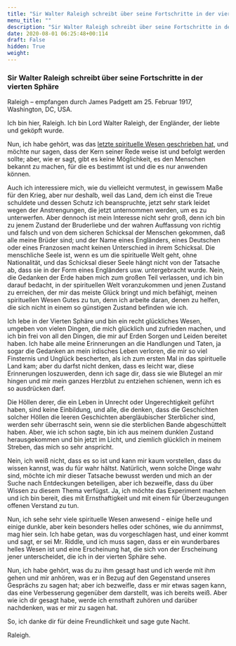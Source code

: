 ```yaml
---
title: "Sir Walter Raleigh schreibt über seine Fortschritte in der vierten Sphäre"
menu_title: ""
description: "Sir Walter Raleigh schreibt über seine Fortschritte in der vierten Sphäre"
date: 2020-08-01 06:25:48+00:114
draft: False
hidden: True
weight:
---
```

### Sir Walter Raleigh schreibt über seine Fortschritte in der vierten Sphäre

Raleigh – empfangen durch James Padgett am 25. Februar 1917, Washington, DC, USA.

Ich bin hier, Raleigh. Ich bin Lord Walter Raleigh, der Engländer, der liebte und geköpft wurde.

Nun, ich habe gehört, was das [letzte spirituelle Wesen geschrieben hat](/padgett-botschaften/padgett-botschaften-in-reihenfolge-des-datums/padgett-botschaften-1917/john-c-calhoun-arbeitet-immer-noch-fuer-sein-land-jep-john-calhoun-25-februar-1917/), und möchte nur sagen, dass der Kern seiner Rede weise ist und befolgt werden sollte; aber, wie er sagt, gibt es keine Möglichkeit, es den Menschen bekannt zu machen, für die es bestimmt ist und die es nur anwenden können.

Auch ich interessiere mich, wie du vielleicht vermutest, in gewissem Maße für den Krieg, aber nur deshalb, weil das Land, dem ich einst die Treue schuldete und dessen Schutz ich beanspruchte, jetzt sehr stark leidet wegen der Anstrengungen, die jetzt unternommen werden, um es zu unterwerfen. Aber dennoch ist mein Interesse nicht sehr groß, denn ich bin zu jenem Zustand der Bruderliebe und der wahren Auffassung von richtig und falsch und von dem sicheren Schicksal der Menschen gekommen, daß alle meine Brüder sind; und der Name eines Engländers, eines Deutschen oder eines Franzosen macht keinen Unterschied in ihrem Schicksal. Die menschliche Seele ist, wenn es um die spirituelle Welt geht, ohne Nationalität, und das Schicksal dieser Seele hängt nicht von der Tatsache ab, dass sie in der Form eines Engländers usw. untergebracht wurde. Nein, die Gedanken der Erde haben mich zum großen Teil verlassen, und ich bin darauf bedacht, in der spirituellen Welt voranzukommen und jenen Zustand zu erreichen, der mir das meiste Glück bringt und mich befähigt, meinen spirituellen Wesen Gutes zu tun, denn ich arbeite daran, denen zu helfen, die sich nicht in einem so günstigen Zustand befinden wie ich.

Ich lebe in der Vierten Sphäre und bin ein recht glückliches Wesen, umgeben von vielen Dingen, die mich glücklich und zufrieden machen, und ich bin frei von all den Dingen, die mir auf Erden Sorgen und Leiden bereitet haben. Ich habe alle meine Erinnerungen an die Handlungen und Taten, ja sogar die Gedanken an mein irdisches Leben verloren, die mir so viel Finsternis und Unglück bescherten, als ich zum ersten Mal in das spirituelle Land kam; aber du darfst nicht denken, dass es leicht war, diese Erinnerungen loszuwerden, denn ich sage dir, dass sie wie Blutegel an mir hingen und mir mein ganzes Herzblut zu entziehen schienen, wenn ich es so ausdrücken darf.

Die Höllen derer, die ein Leben in Unrecht oder Ungerechtigkeit geführt haben, sind keine Einbildung, und alle, die denken, dass die Geschichten solcher Höllen die leeren Geschichten abergläubischer Sterblicher sind, werden sehr überrascht sein, wenn sie die sterblichen Bande abgeschüttelt haben. Aber, wie ich schon sagte, bin ich aus meinem dunklen Zustand herausgekommen und bin jetzt im Licht, und ziemlich glücklich in meinem Streben, das mich so sehr anspricht.

Nein, ich weiß nicht, dass es so ist und kann mir kaum vorstellen, dass du wissen kannst, was du für wahr hältst. Natürlich, wenn solche Dinge wahr sind, möchte ich mir dieser Tatsache bewusst werden und mich an der Suche nach Entdeckungen beteiligen, aber ich bezweifle, dass du über Wissen zu diesem Thema verfügst. Ja, ich möchte das Experiment machen und ich bin bereit, dies mit Ernsthaftigkeit und mit einem für Überzeugungen offenen Verstand zu tun.

Nun, ich sehe sehr viele spirituelle Wesen anwesend - einige helle und einige dunkle, aber kein besonders helles oder schönes, wie du annimmst, mag hier sein. Ich habe getan, was du vorgeschlagen hast, und einer kommt und sagt, er sei Mr. Riddle, und ich muss sagen, dass er ein wunderbares helles Wesen ist und eine Erscheinung hat, die sich von der Erscheinung jener unterscheidet, die ich in der vierten Sphäre sehe.

Nun, ich habe gehört, was du zu ihm gesagt hast und ich werde mit ihm gehen und mir anhören, was er in Bezug auf den Gegenstand unseres Gesprächs zu sagen hat; aber ich bezweifle, dass er mir etwas sagen kann, das eine Verbesserung gegenüber dem darstellt, was ich bereits weiß. Aber wie ich dir gesagt habe, werde ich ernsthaft zuhören und darüber nachdenken, was er mir zu sagen hat.

So, ich danke dir für deine Freundlichkeit und sage gute Nacht.

Raleigh.
